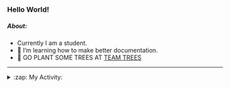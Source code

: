 ### Hello World!

##### About:
- Currently I am a student.
- 🌱 I’m learning how to make better documentation.
- 🌱 GO PLANT SOME TREES AT [TEAM TREES](https://teamtrees.org/)

---
<details>
  <summary>:zap: My Activity:</summary>
  
<!--START_SECTION:waka-->
![Code Time](http://img.shields.io/badge/Code%20Time-1%2C223%20hrs%203%20mins-blue)

**I'm a Night 🦉** 

```text
🌞 Morning                1971 commits        ███░░░░░░░░░░░░░░░░░░░░░░   10.22 % 
🌆 Daytime                6509 commits        ████████░░░░░░░░░░░░░░░░░   33.75 % 
🌃 Evening                5537 commits        ███████░░░░░░░░░░░░░░░░░░   28.71 % 
🌙 Night                  5268 commits        ███████░░░░░░░░░░░░░░░░░░   27.32 % 
```
📅 **I'm Most Productive on Wednesday** 

```text
Monday                   2682 commits        ███░░░░░░░░░░░░░░░░░░░░░░   13.91 % 
Tuesday                  2651 commits        ███░░░░░░░░░░░░░░░░░░░░░░   13.75 % 
Wednesday                4531 commits        ██████░░░░░░░░░░░░░░░░░░░   23.49 % 
Thursday                 2524 commits        ███░░░░░░░░░░░░░░░░░░░░░░   13.09 % 
Friday                   2047 commits        ███░░░░░░░░░░░░░░░░░░░░░░   10.61 % 
Saturday                 1659 commits        ██░░░░░░░░░░░░░░░░░░░░░░░   08.60 % 
Sunday                   3191 commits        ████░░░░░░░░░░░░░░░░░░░░░   16.55 % 
```


📊 **This Week I Spent My Time On** 

```text
🔥 Editors: 
IntelliJ                 4 hrs 24 mins       █████████████████████████   100.00 % 

🐱‍💻 Projects: 
rest-api-example         2 hrs 6 mins        ████████████░░░░░░░░░░░░░   47.79 % 
SpringBootClass1         58 mins             ██████░░░░░░░░░░░░░░░░░░░   22.14 % 
movie                    42 mins             ████░░░░░░░░░░░░░░░░░░░░░   16.21 % 
employee-app             26 mins             ███░░░░░░░░░░░░░░░░░░░░░░   10.12 % 
Unknown Project          9 mins              █░░░░░░░░░░░░░░░░░░░░░░░░   03.74 % 
```


 Last Updated on 09/10/2023 15:11:37 UTC
<!--END_SECTION:waka-->
</details>
